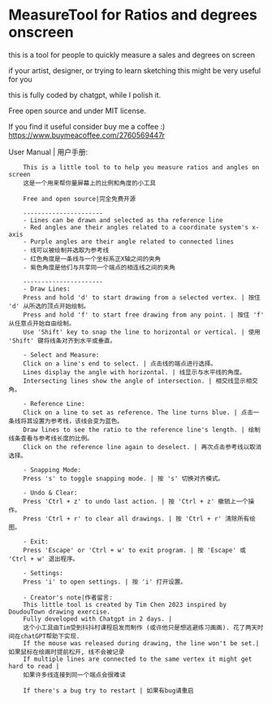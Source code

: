 # MeasureTool for Ratios and degrees onscreen



this is a tool for people to quickly measure a sales and degrees on screen

if your artist, designer, or trying to learn sketching this might be very useful for you

this is fully coded by chatgpt, while I polish it.

Free open source and under MIT license.

If you find it useful consider buy me a coffee :)
https://www.buymeacoffee.com/2760569447r


User Manual | 用户手册:

        This is a little tool to to help you measure ratios and angles on screen
        这是一个用来帮你量屏幕上的比例和角度的小工具

        Free and open source|完全免费开源

        ----------------------
        - Lines can be drawn and selected as tha reference line
        - Red angles ane their angles related to a coordinate system's x-axis
        - Purple angles are their angle related to connected lines
        - 线可以被绘制并选取为参考线
        - 红色角度是一条线与一个坐标系正X轴之间的夹角
        - 紫色角度是他们与共享同一个端点的相连线之间的夹角

        ----------------------
        - Draw Lines:
        Press and hold 'd' to start drawing from a selected vertex. | 按住 'd' 从所选的顶点开始绘制。
        Press and hold 'f' to start free drawing from any point. | 按住 'f' 从任意点开始自由绘制。
        Use 'Shift' key to snap the line to horizontal or vertical. | 使用 'Shift' 键将线条对齐到水平或垂直。

        - Select and Measure:
        Click on a line's end to select. | 点击线的端点进行选择。
        Lines display the angle with horizontal. | 线显示与水平线的角度。
        Intersecting lines show the angle of intersection. | 相交线显示相交角。

        - Reference Line:
        Click on a line to set as reference. The line turns blue. | 点击一条线将其设置为参考线，该线会变为蓝色。
        Draw lines to see the ratio to the reference line's length. | 绘制线条查看与参考线长度的比例。
        Click on the reference line again to deselect. | 再次点击参考线以取消选择。

        - Snapping Mode:
        Press 's' to toggle snapping mode. | 按 's' 切换对齐模式。
        
        - Undo & Clear:
        Press 'Ctrl + z' to undo last action. | 按 'Ctrl + z' 撤销上一个操作。
        Press 'Ctrl + r' to clear all drawings. | 按 'Ctrl + r' 清除所有绘图。
        
        - Exit:
        Press 'Escape' or 'Ctrl + w' to exit program. | 按 'Escape' 或 'Ctrl + w' 退出程序。

        - Settings:
        Press 'i' to open settings. | 按 'i' 打开设置。
        
        - Creator's note|作者留言:
        This little tool is created by Tim Chen 2023 inspired by DoudouTown drawing exercise. 
        Fully developed with Chatgpt in 2 days. | 
        这个小工具由Tim受到抖抖村课程启发而制作 (或许他只是想逃避练习画画). 花了两天时间在chatGPT帮助下实现. 
        If the mouse was released during drawing, the line won't be set.| 如果鼠标在绘画时提前松开, 线不会被记录
        If multiple lines are connected to the same vertex it might get hard to read | 
        如果许多线连接到同一个端点会很难读

        If there's a bug try to restart | 如果有bug请重启

